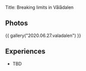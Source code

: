 Title: Breaking limits in Vålådalen

## Photos

{{ gallery("2020.06.27.valadalen") }}

## Experiences

* TBD
